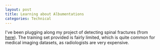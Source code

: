```yaml
---
layout: post
title: Learning about Albumentations
categories: Technical
---
```


I've been plugging along my project of detecting spinal fractures (from [here](https://www.kaggle.com/competitions/rsna-2022-cervical-spine-fracture-detection)). The training set provided is fairly limited, which is quite common for medical imaging datasets, as radiologists are very expensive. 

